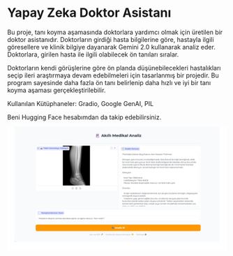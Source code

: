 # Yapay Zeka Doktor Asistanı

Bu proje, tanı koyma aşamasında doktorlara yardımcı olmak için üretilen bir doktor asistanıdır. Doktorların girdiği hasta bilgilerine göre, hastayla ilgili göresellere ve klinik bilgiye dayanarak Gemini 2.0 kullanarak analiz eder. Doktorlara, girilen hasta ile ilgili olabilecek ön tanıları sıralar.

Doktorların kendi görüşlerine göre ön planda düşünebilecekleri hastalıkları seçip ileri araştırmaya devam edebilmeleri için tasarlanmış bir projedir. Bu program sayesinde daha fazla ön tanı belirlenip daha hızlı ve iyi bir tanı koyma aşaması gerçekleştirilebilir.

Kullanılan Kütüphaneler: Gradio, Google GenAI, PIL

Beni Hugging Face hesabımdan da takip edebilirsiniz.

![Logo](./images/image.png)

